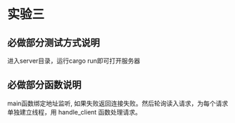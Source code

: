 # 实验三

## 必做部分测试方式说明

进入server目录，运行cargo run即可打开服务器

## 必做部分函数说明

main函数绑定地址监听, 如果失败返回连接失败。然后轮询读入请求，为每个请求单独建立线程，用 handle_client 函数处理请求。

